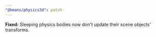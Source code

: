 ```yaml
---
"@hmans/physics3d": patch
---
```


**Fixed:** Sleeping physics bodies now don't update their scene objects' transforms.
